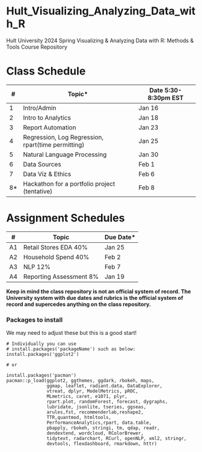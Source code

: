 # Hult_Visualizing_Analyzing_Data_with_R
Hult University 2024 Spring Visualizing &amp; Analyzing Data with R: Methods &amp; Tools Course Repository

# Class Schedule

| #   |Topic*                                             |Date 5:30-8:30pm EST   |
|-----|--------------------------------------------------|-----------------------|
| 1   |Intro/Admin                                       |Jan 16                 |
| 2   |Intro to Analytics                                |Jan 18                 |
| 3   |Report Automation                                 |Jan 23                 |
| 4   |Regression, Log Regression, rpart(time permitting)|Jan 25                 |
| 5   |Natural Language Processing                       |Jan 30                 |
| 6   |Data Sources                                      |Feb 1                  |
| 7   |Data Viz & Ethics                                 |Feb 6                  |
| 8*  |Hackathon for a portfolio project (tentative)     |Feb 8                  |

# Assignment Schedules

| #   |Topic                                             |Due Date*              |
|-----|--------------------------------------------------|-----------------------|
| A1  |Retail Stores EDA 40%                             |Jan 25                 |
| A2  |Household Spend 40%                               |Feb 2                  |
| A3  |NLP   12%                                         |Feb 7                  |
| A4  |Reporting Assessment 8%                           |Jan 19                 |


**Keep in mind the class repository is not an official system of record.  The University system with due dates and rubrics is the official system of record and supercedes anything on the class repository.**


### Packages to install

We may need to adjust these but this is a good start!

```
# Individually you can use 
# install.packages('packageName') such as below:
install.packages('ggplot2')

# or 

install.packages('pacman')
pacman::p_load(ggplot2, ggthemes, ggdark, rbokeh, maps, 
               ggmap, leaflet, radiant.data, DataExplorer,
               vtreat, dplyr, ModelMetrics, pROC,
               MLmetrics, caret, e1071, plyr, 
               rpart.plot, randomForest, forecast, dygraphs,
               lubridate, jsonlite, tseries, ggseas,
               arules,fst, recommenderlab,reshape2,
               TTR,quantmod, htmltools,
               PerformanceAnalytics,rpart, data.table,
               pbapply, rbokeh, stringi, tm, qdap, readr,
               dendextend, wordcloud, RColorBrewer,
               tidytext, radarchart, RCurl, openNLP, xml2, stringr,
               devtools, flexdashboard, rmarkdown, httr)
```